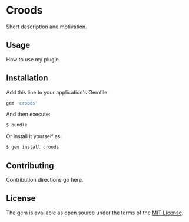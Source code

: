 # Croods
Short description and motivation.

## Usage
How to use my plugin.

## Installation
Add this line to your application's Gemfile:

```ruby
gem 'croods'
```

And then execute:
```bash
$ bundle
```

Or install it yourself as:
```bash
$ gem install croods
```

## Contributing
Contribution directions go here.

## License
The gem is available as open source under the terms of the [MIT License](https://opensource.org/licenses/MIT).
